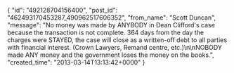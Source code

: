  {
   "id": "492128704156400",
   "post_id": "462493170453287_490962517606352",
   "from_name": "Scott Duncan",
   "message": "No money was made by ANYBODY in Dean Clifford's case because the transaction is not complete. 364 days from the day the charges were STAYED, the case will close as a written-off debt to all parties with financial interest. (Crown Lawyers, Remand centre, etc.)\n\nNOBODY made ANY money and the government loses the money on the books.",
   "created_time": "2013-03-14T13:13:42+0000"
 }
